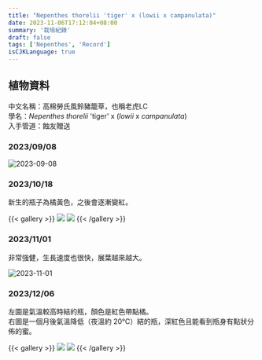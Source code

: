 ```yaml
---
title: "Nepenthes thorelii 'tiger' x (lowii x campanulata)"
date: 2023-11-06T17:12:04+08:00
summary: '栽培紀錄'
draft: false
tags: ['Nepenthes', 'Record']
isCJKLanguage: true
---
```


## 植物資料

中文名稱：高棉勞氏風鈴豬籠草，也稱老虎LC  
學名：*Nepenthes thorelii* 'tiger' x (*lowii* x *campanulata*)  
入手管道：蝕友贈送  

### 2023/09/08

![2023-09-08](./images/2023-09-08.jpg)

### 2023/10/18

新生的瓶子為橘黃色，之後會逐漸變紅。  

{{< gallery >}}
<img src="./images/2023-10-18(1).jpg" class="grid-w50">
<img src="./images/2023-10-18(2).jpg" class="grid-w50">
{{< /gallery >}}

### 2023/11/01

非常強健，生長速度也很快，展葉越來越大。  

![2023-11-01](./images/2023-11-01.jpg)

### 2023/12/06

左圖是氣溫較高時結的瓶，顏色是紅色帶點橘。  
右圖是一個月後氣溫降低（夜溫約 20℃）結的瓶，深紅色且能看到瓶身有點狀分佈的蜜。  

{{< gallery >}}
  <img src="./images/2023-12-06(1).jpg" class="grid-w50">
  <img src="./images/2023-12-06(2).jpg" class="grid-w50">
{{< /gallery >}}
